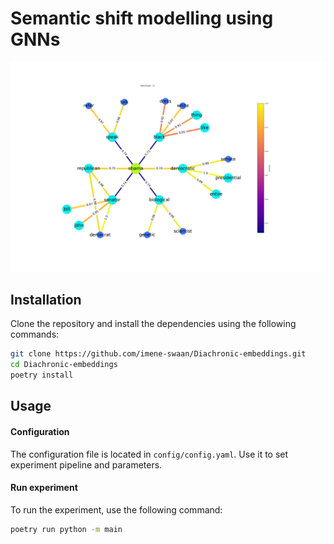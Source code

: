 # Semantic shift modelling using GNNs

<p align="center">
  <img src="resources/graph_2008.png" />
</p>

## Installation
Clone the repository and install the dependencies using the following commands:

```bash
git clone https://github.com/imene-swaan/Diachronic-embeddings.git
cd Diachronic-embeddings
poetry install
```

## Usage

#### Configuration
The configuration file is located in `config/config.yaml`. Use it to set experiment pipeline and parameters.

#### Run experiment
To run the experiment, use the following command:
```bash
poetry run python -m main
```



